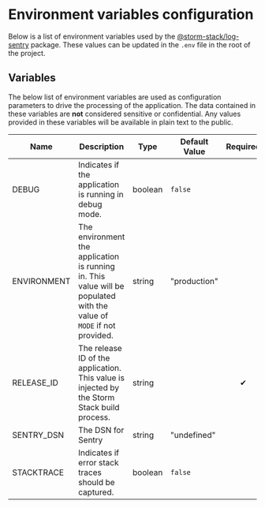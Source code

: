 <!-- Generated by Storm Stack -->

# Environment variables configuration

Below is a list of environment variables used by the
[@storm-stack/log-sentry](https://www.npmjs.com/package/@storm-stack/log-sentry)
package. These values can be updated in the `.env` file in the root of the
project.

## Variables

The below list of environment variables are used as configuration parameters to
drive the processing of the application. The data contained in these variables
are **not** considered sensitive or confidential. Any values provided in these
variables will be available in plain text to the public.

| Name        | Description                                                                                                           | Type    | Default Value | Required |
| ----------- | --------------------------------------------------------------------------------------------------------------------- | ------- | ------------- | :------: |
| DEBUG       | Indicates if the application is running in debug mode.                                                                | boolean | `false`       |          |
| ENVIRONMENT | The environment the application is running in. This value will be populated with the value of `MODE` if not provided. | string  | "production"  |          |
| RELEASE_ID  | The release ID of the application. This value is injected by the Storm Stack build process.                           | string  |               |    ✔    |
| SENTRY_DSN  | The DSN for Sentry                                                                                                    | string  | "undefined"   |          |
| STACKTRACE  | Indicates if error stack traces should be captured.                                                                   | boolean | `false`       |          |
